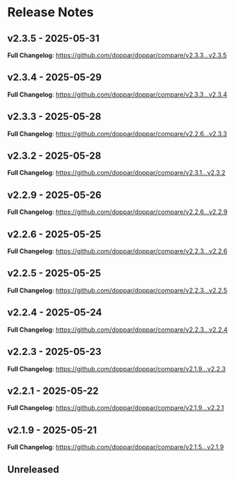 # Release Notes

## v2.3.5 - 2025-05-31

**Full Changelog**: https://github.com/doppar/doppar/compare/v2.3.3...v2.3.5

## v2.3.4 - 2025-05-29

**Full Changelog**: https://github.com/doppar/doppar/compare/v2.3.3...v2.3.4

## v2.3.3 - 2025-05-28

**Full Changelog**: https://github.com/doppar/doppar/compare/v2.2.6...v2.3.3

## v2.3.2 - 2025-05-28

**Full Changelog**: https://github.com/doppar/doppar/compare/v2.3.1...v2.3.2

## v2.2.9 - 2025-05-26

**Full Changelog**: https://github.com/doppar/doppar/compare/v2.2.6...v2.2.9

## v2.2.6 - 2025-05-25

**Full Changelog**: https://github.com/doppar/doppar/compare/v2.2.3...v2.2.6

## v2.2.5 - 2025-05-25

**Full Changelog**: https://github.com/doppar/doppar/compare/v2.2.3...v2.2.5

## v2.2.4 - 2025-05-24

**Full Changelog**: https://github.com/doppar/doppar/compare/v2.2.3...v2.2.4

## v2.2.3 - 2025-05-23

**Full Changelog**: https://github.com/doppar/doppar/compare/v2.1.9...v2.2.3

## v2.2.1 - 2025-05-22

**Full Changelog**: https://github.com/doppar/doppar/compare/v2.1.9...v2.2.1

## v2.1.9 - 2025-05-21

**Full Changelog**: https://github.com/doppar/doppar/compare/v2.1.5...v2.1.9

## Unreleased
